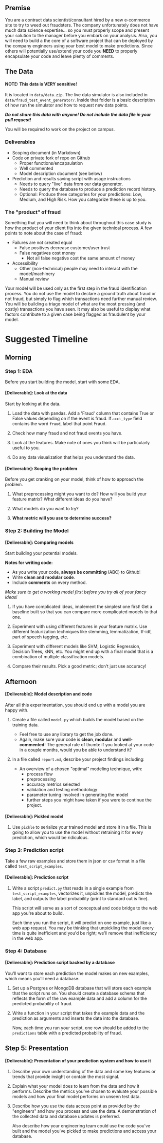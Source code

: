 ## Premise
You are a contract data scientist/consultant hired by a new e-commerce site to try to weed out fraudsters.  The company unfortunately does not have much data science expertise... so you must properly scope and present your solution to the manager before you embark on your analysis.  Also, you will need to build a the core of a software project that can be deployed by the company engineers using your best model to make predictions.  Since others will potentially use/extend your code you **NEED** to properly encapsulate your code and leave plenty of comments.

## The Data
#### NOTE: This data is VERY sensitive!

It is located in `data/data.zip`. The live data simulator is also included in `data/fraud_test_event_generator/`. Inside that folder is a basic description of how run the simulator and how to request new data points.

***Do not share this data with anyone! Do not include the data file in your pull request!***

You will be required to work on the project on campus.


### Deliverables 
* Scoping document (in Markdown)
* Code on private fork of repo on Github
    * Proper functions/encapsulation
    * Well commented
    * Model description document (see below)
* Prediction and results saving script with usage instructions
    * Needs to query "live" data from our data generator.
    * Needs to query the database to produce a prediction record history.
    * Optional: Produce three categories for your predictions: Low, Medium, and High Risk. How you categorize these is up to you.


### The "product" of fraud
Something that you will need to think about throughout this case study is how the product of your client fits into the given technical process.  A few points to note about the case of fraud:

* Failures are not created equal
    * False positives decrease customer/user trust
    * False negatives cost money
        * Not all false negative cost the same amount of money
* Accessibility
    * Other (non-technical) people may need to interact with the model/machinery
    * Manual review

Your model will be used only as the first step in the fraud identification process. You do not use the model to declare a ground truth about fraud or not fraud, but simply to flag which transactions need further manual review.  You will be building a triage model of what are the most pressing (and costly) transactions you have seen. It may also be useful to display what factors contribute to a given case being flagged as fraudulent by your model.  

# Suggested Timeline

## Morning

### Step 1: EDA
Before you start building the model, start with some EDA.

#### [Deliverable]: Look at the data
Start by looking at the data.

1. Load the data with pandas. Add a 'Fraud' column that contains True or False values depending on if the event is fraud. If `acct_type` field contains the word `fraud`, label that point Fraud.

2. Check how many fraud and not fraud events you have.

3. Look at the features. Make note of ones you think will be particularly useful to you.

4. Do any data visualization that helps you understand the data.


#### [Deliverable]: Scoping the problem
Before you get cranking on your model, think of how to approach the problem.

1. What preprocessing might you want to do? How will you build your feature matrix? What different ideas do you have?

2. What models do you want to try?

3. **What metric will you use to determine success?**


### Step 2: Building the Model

#### [Deliverable]: Comparing models
Start building your potential models.

**Notes for writing code:**
* As you write your code, **always be committing** (ABC) to Github!
* Write **clean and modular code**.
* Include **comments** on every method.

*Make sure to get a working model first before you try all of your fancy ideas!*

1. If you have complicated ideas, implement the simplest one first! Get a baseline built so that you can compare more complicated models to that one.

2. Experiment with using different features in your feature matrix. Use different featurization techniques like stemming, lemmatization, tf-idf, part of speech tagging, etc.

3. Experiment with different models like SVM, Logistic Regression, Decision Trees, kNN, etc. You might end up with a final model that is a combination of multiple classification models.

4. Compare their results. Pick a good metric; don't just use accuracy!

## Afternoon

#### [Deliverable]: Model description and code
After all this experimentation, you should end up with a model you are happy with.

1. Create a file called `model.py` which builds the model based on the training data.

    * Feel free to use any library to get the job done.
    * Again, make sure your code is **clean**, **modular** and **well-commented**! The general rule of thumb: if you looked at your code in a couple months, would you be able to understand it?

2. In a file called `report.md`, describe your project findings including:
    * An overview of a chosen "optimal" modeling technique, with:
        * process flow
        * preprocessing
        * accuracy metrics selected
        * validation and testing methodology
        * parameter tuning involved in generating the model
        * further steps you might have taken if you were to continue the project.


#### [Deliverable]: Pickled model

1. Use `pickle` to serialize your trained model and store it in a file. This is going to allow you to use the model without retraining it for every prediction, which would be ridiculous.

### Step 3: Prediction script

Take a few raw examples and store them in json or csv format in a file called `test_script_examples`.


#### [Deliverable]: Prediction script

1. Write a script `predict.py` that reads in a single example from `test_script_examples`, vectorizes it, unpickles the model, predicts the label, and outputs the label probability (print to standard out is fine).

    This script will serve as a sort of conceptual and code bridge to the web app you're about to build.

    Each time you run the script, it will predict on one example, just like a web app request. You may be thinking that unpickling the model every time is quite inefficient and you'd be right; we'll remove that inefficiency in the web app.


### Step 4: Database

#### [Deliverable]: Prediction script backed by a database

You'll want to store each prediction the model makes on new examples, which means you'll need a database.

1. Set up a Postgres or MongoDB database that will store each example that the script runs on. You should create a database schema that reflects the form of the raw example data and add a column for the predicted probability of fraud.

2. Write a function in your script that takes the example data and the prediction as arguments and inserts the data into the database.

    Now, each time you run your script, one row should be added to the `predictions` table with a predicted probability of fraud.

## Step 5: Presentation

#### [Deliverable]: Presentation of your prediction system and how to use it

1. Describe your own understanding of the data and some key features or trends that provide insight or contain the most signal.

2. Explain what your model does to learn from the data and how it performs. Describe the metrics you've chosen to evaluate your possible models and how your final model performs on unseen test data.

3. Describe how you use the data access point as provided by the "engineers" and how you process and use the data. A demonstration of the collected data and database updates is preferred. 

    Also describe how your engineering team could use the code you've built and the model you've pickled to make predictions and access your database.